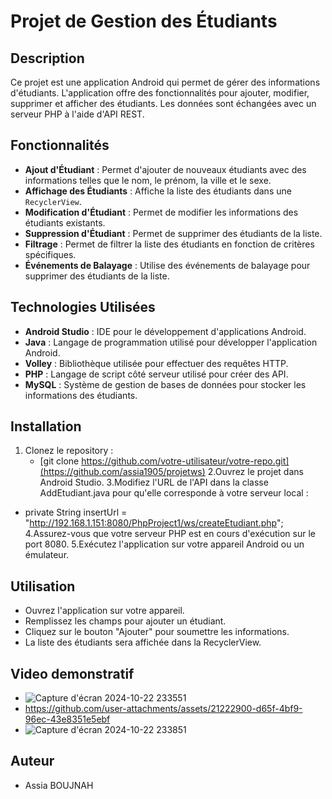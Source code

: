# Projet de Gestion des Étudiants

## Description
Ce projet est une application Android qui permet de gérer des informations d'étudiants. L'application offre des fonctionnalités pour ajouter, modifier, supprimer et afficher des étudiants. Les données sont échangées avec un serveur PHP à l'aide d'API REST.

## Fonctionnalités
- **Ajout d'Étudiant** : Permet d'ajouter de nouveaux étudiants avec des informations telles que le nom, le prénom, la ville et le sexe.
- **Affichage des Étudiants** : Affiche la liste des étudiants dans une `RecyclerView`.
- **Modification d'Étudiant** : Permet de modifier les informations des étudiants existants.
- **Suppression d'Étudiant** : Permet de supprimer des étudiants de la liste.
- **Filtrage** : Permet de filtrer la liste des étudiants en fonction de critères spécifiques.
- **Événements de Balayage** : Utilise des événements de balayage pour supprimer des étudiants de la liste.

## Technologies Utilisées
- **Android Studio** : IDE pour le développement d'applications Android.
- **Java** : Langage de programmation utilisé pour développer l'application Android.
- **Volley** : Bibliothèque utilisée pour effectuer des requêtes HTTP.
- **PHP** : Langage de script côté serveur utilisé pour créer des API.
- **MySQL** : Système de gestion de bases de données pour stocker les informations des étudiants.

## Installation
1. Clonez le repository :
   - [git clone https://github.com/votre-utilisateur/votre-repo.git](https://github.com/assia1905/projetws)
2.Ouvrez le projet dans Android Studio.
3.Modifiez l'URL de l'API dans la classe AddEtudiant.java pour qu'elle corresponde à votre serveur local :
 - private String insertUrl = "http://192.168.1.151:8080/PhpProject1/ws/createEtudiant.php";
4.Assurez-vous que votre serveur PHP est en cours d'exécution sur le port 8080.
5.Exécutez l'application sur votre appareil Android ou un émulateur.
## Utilisation
- Ouvrez l'application sur votre appareil.
- Remplissez les champs pour ajouter un étudiant.
- Cliquez sur le bouton "Ajouter" pour soumettre les informations.
- La liste des étudiants sera affichée dans la RecyclerView.
## Video demonstratif 
- ![Capture d'écran 2024-10-22 233551](https://github.com/user-attachments/assets/8388ac80-35b5-4c86-a0af-95ee8f7ae535)
- https://github.com/user-attachments/assets/21222900-d65f-4bf9-96ec-43e8351e5ebf
- ![Capture d'écran 2024-10-22 233851](https://github.com/user-attachments/assets/e258fe35-f3b9-4a2e-bc98-73359cf6943f)
## Auteur
- Assia BOUJNAH
